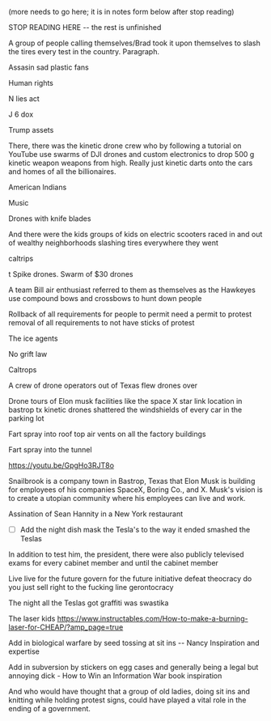 (more needs to go here; it is in notes form below after stop reading)

STOP READING HERE -- the rest is unfinished

A group of people calling themselves/Brad took it upon themselves to slash the tires every test in the country. Paragraph.


Assasin sad plastic fans



Human rights 



N lies act

J 6 dox

 Trump assets 





There, there was the kinetic drone crew who by following a tutorial on YouTube use swarms of DJI drones and custom electronics to drop 500 g kinetic weapon weapons from high.  Really just kinetic darts onto the cars and homes of all the billionaires.




American Indians 

Music 


Drones with knife blades

And there were the kids groups of kids on electric scooters raced in and out of wealthy neighborhoods slashing tires everywhere they went


caltrips

t 
Spike drones. Swarm of $30 drones

A team Bill air enthusiast referred to them as themselves as the Hawkeyes use compound bows and crossbows to hunt down people

Rollback of all requirements for people to permit need a permit to protest removal of all requirements to not have sticks of protest 

The ice agents 

No grift law

Caltrops

A crew of drone operators out of Texas flew drones over

Drone tours of Elon musk facilities like the space X star link location in bastrop tx kinetic drones shattered the windshields of every car in the parking lot 

Fart spray into roof top air vents on all the factory buildings 

Fart spray into the tunnel

https://youtu.be/GpgHo3RJT8o

Snailbrook is a company town in Bastrop, Texas that Elon Musk is building for employees of his companies SpaceX, Boring Co., and X. Musk's vision is to create a utopian community where his employees can live and work. 

Assination of Sean Hannity in a New York restaurant


- [ ] Add the night dish mask the Tesla's to the way it ended smashed the Teslas

In addition to test him, the president, there were also publicly televised exams for every cabinet member and until the cabinet member

Live live for the future govern for the future initiative defeat theocracy do you just sell right to the fucking line gerontocracy


The night all the Teslas got graffiti was swastika

The laser kids 
https://www.instructables.com/How-to-make-a-burning-laser-for-CHEAP/?amp_page=true

Add in biological warfare by seed tossing at sit ins -- Nancy Inspiration and expertise

Add in subversion by stickers on egg cases and generally being a legal but annoying dick - How to Win an Information War book inspiration





And who would have thought that a group of old ladies, doing sit ins and knitting while holding protest signs, could have played a vital role in the ending of a government.

